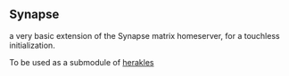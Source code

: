 ## Synapse

a very basic extension of the Synapse matrix homeserver, for a touchless initialization.

To be used as a submodule of [herakles](https://github.com/samizdapp/herakles)
